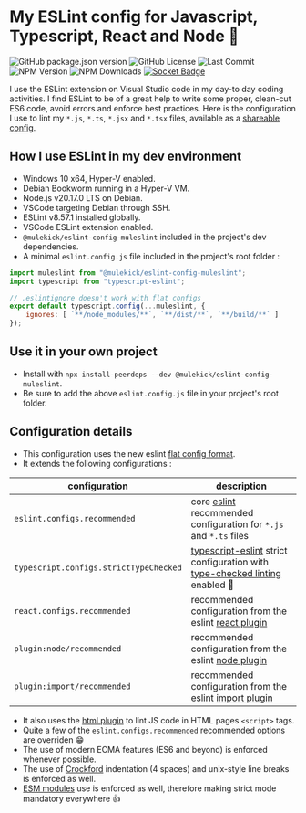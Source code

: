 # My ESLint config for Javascript, Typescript, React and Node 🚀

![GitHub package.json version](https://img.shields.io/github/package-json/v/mulekick/muleslint)
![GitHub License](https://img.shields.io/github/license/mulekick/muleslint)
![Last Commit](https://img.shields.io/github/last-commit/mulekick/muleslint)
![NPM Version](https://img.shields.io/npm/v/@mulekick/eslint-config-muleslint)
![NPM Downloads](https://img.shields.io/npm/dt/@mulekick/eslint-config-muleslint)
[![Socket Badge](https://socket.dev/api/badge/npm/package/@mulekick/eslint-config-muleslint)](https://socket.dev/npm/package/@mulekick/eslint-config-muleslint)

I use the ESLint extension on Visual Studio code in my day-to day coding activities. I find ESLint to be of a great help to write some proper, clean-cut ES6 code, avoid errors and enforce best practices. Here is the configuration I use to lint my ```*.js```, ```*.ts```, ```*.jsx``` and  ```*.tsx``` files, available as a [shareable config](https://www.npmjs.com/package/@mulekick/eslint-config-muleslint).

## How I use ESLint in my dev environment

- Windows 10 x64, Hyper-V enabled.
- Debian Bookworm running in a Hyper-V VM.
- Node.js v20.17.0 LTS on Debian.
- VSCode targeting Debian through SSH.
- ESLint v8.57.1 installed globally.
- VSCode ESLint extension enabled.
- ```@mulekick/eslint-config-muleslint``` included in the project's dev dependencies.
- A minimal ```eslint.config.js``` file included in the project's root folder :

```js
import muleslint from "@mulekick/eslint-config-muleslint";
import typescript from "typescript-eslint";

// .eslintignore doesn't work with flat configs
export default typescript.config(...muleslint, {
    ignores: [ `**/node_modules/**`, `**/dist/**`, `**/build/**` ]
});
```
## Use it in your own project
- Install with ```npx install-peerdeps --dev @mulekick/eslint-config-muleslint```.
- Be sure to add the above ```eslint.config.js``` file in your project's root folder. 

## Configuration details
- This configuration uses the new eslint [flat config format](https://eslint.org/docs/latest/use/configure/configuration-files).
- It extends the following configurations :

| configuration                              | description                                                                                                                                                               |
| ------------------------------------------ | ----------------------------------------------------------------------------------------------------------------------------------------------------------------------    |
| ```eslint.configs.recommended```           | core [eslint](https://eslint.org/) recommended configuration for ```*.js``` and ```*.ts``` files                                                                          |
| ```typescript.configs.strictTypeChecked``` | [typescript-eslint](https://typescript-eslint.io) strict configuration with [type-checked linting](https://typescript-eslint.io/getting-started/typed-linting) enabled 🤖 |
| ```react.configs.recommended```            | recommended configuration from the eslint [react plugin](https://www.npmjs.com/package/eslint-plugin-react)                 |
| ```plugin:node/recommended```              | recommended configuration from the eslint [node plugin](https://github.com/mysticatea/eslint-plugin-node)                                                                 |
| ```plugin:import/recommended```            | recommended configuration from the eslint [import plugin](https://github.com/import-js/eslint-plugin-import)                                                              |

- It also uses the [html plugin](https://github.com/BenoitZugmeyer/eslint-plugin-html) to lint JS code in HTML pages ```<script>``` tags.
- Quite a few of the ```eslint.configs.recommended``` recommended options are overriden 😁
- The use of modern ECMA features (ES6 and beyond) is enforced whenever possible.
- The use of [Crockford](https://www.crockford.com/code.html) indentation (4 spaces) and unix-style line breaks is enforced as well.
- [ESM modules](https://nodejs.org/api/esm.html#modules-ecmascript-modules) use is enforced as well, therefore making strict mode mandatory everywhere 👍